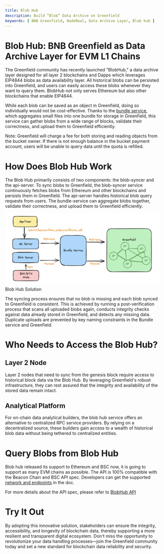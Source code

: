 ```yaml
---
title: Blob Hub
description: Build “Blob” Data Archive on Greenfield
keywords: [ BNB Greenfield, NodeReal, Data Archive Layer, Blob hub ]
---
```


# Blob Hub: BNB Greenfield as Data Archive Layer for EVM L1 Chains

The Greenfield community has recently launched "BlobHub," a data archive layer designed for all layer 2 blockchains and
Dapps which leverages EIP4844 blobs as data availability layer. All historical blobs can be persisted into Greenfield,
and users can easily access these blobs whenever they want to query them. BlobHub not only serves Ethereum but also
other blockchains that enable EIP4844.

While each blob can be saved as an object in Greenfield, doing so individually would not be cost-effective. Thanks to
the [bundle service](https://docs.nodereal.io/docs/greenfield-bundle-service?ref=bnbchain.ghost.io), which aggregates small
files into one bundle for storage in Greenfield, this service can gather blobs from a wide range of blocks, validate their correctness,
and upload them to Greenfield efficiently.

Note: Greenfield will charge a fee for both storing and reading objects from the bucket owner. If there is not enough
balance in the bucket payment account, users will be unable to query data until the quota is refilled.

# How Does Blob Hub Work

The Blob Hub primarily consists of two components: the blob-syncer and the api-server. To sync blobs to Greenfield, the
blob-syncer service continuously fetches blobs from Ethereum and other blockchains and persists them in Greenfield. The
api-server handles historical blob query requests from users. The bundle-service can aggregate blobs together, validate
their correctness, and upload them to Greenfield efficiently.

![Blob Hub Solution](../../static/asset/blob-hub-1.png)
Blob Hub Solution

The syncing process ensures that no blob is missing and each blob synced to Greenfield is consistent. This is achieved
by running a post-verification process that scans all uploaded blobs again, conducts integrity checks against data
already stored in Greenfield, and detects any missing data. Duplicate uploads are prevented by key naming constraints in
the Bundle service and Greenfield.

# Who Needs to Access the Blob Hub?

## Layer 2 Node

Layer 2 nodes that need to sync from the genesis block require access to historical block data via the Blob Hub. By
leveraging Greenfield's robust infrastructure, they can rest assured that the integrity and availability of the stored
data remain intact.

## Analytical Platform

For on-chain data analytical builders, the blob hub service offers an alternative to centralized RPC service providers.
By relying on a decentralized source, these builders gain access to a wealth of historical blob data without being
tethered to centralized entities.

# Query Blobs from Blob Hub

Blob hub released its support to Ethereum and BSC now, it is going to support as many EVM chains as possible. The API is 100%
compatible with the Beacon Chain and BSC API spec. Developers can get the supported [network and endpoints](../network-endpoint/endpoints.md#blob-hub) in the doc.

For more details about the API spec, please refer to [BlobHub API](https://github.com/bnb-chain/blob-hub/?tab=readme-ov-file#blob-hub-api)

# Try It Out

By adopting this innovative solution, stakeholders can ensure the integrity, accessibility, and longevity of blockchain data,
thereby supporting a more resilient and transparent digital ecosystem. Don't miss the opportunity to revolutionize your data
handling processes—join the Greenfield community today and set a new standard for blockchain data reliability and security.